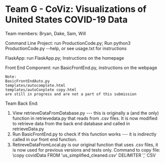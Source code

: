 # Team G - CoViz: Visualizations of United States COVID-19 Data
Team members: Bryan, Dake, Sam, Will

Command Line Project: run ProductionCode.py; Run python3 ProductionCode.py --help, or see usage.txt for instructions

FlaskApp: run FlaskApp.py; Instructions on the homepage

Front End Component: run BasicFrontEnd.py, instructions on the webpage

    Note: 
    BasicFrontEndAuto.py 
    templates/autocomplete.html
    templates/autoConplete copy.html
    are still in progress and are not a part of this submission

Team Back End: 
1. View retrieveDataFromDatabase.py --- this is originally a (and the only) function in retrievedata.py that reads from .csv files. It is now modified to retrieve data from the back end database and called in retrieveData.py 
2. Run BasicFrontEnd.py to check if this function works --- it is indirectly called in our front end function. 
3. RetireveDataFromLocal.py is our original function that uses .csv files, it is now used for previous versions and tests only.
Command to copy file:
    \copy covidData FROM 'us_simplified_cleaned.csv' DELIMITER ',' CSV 